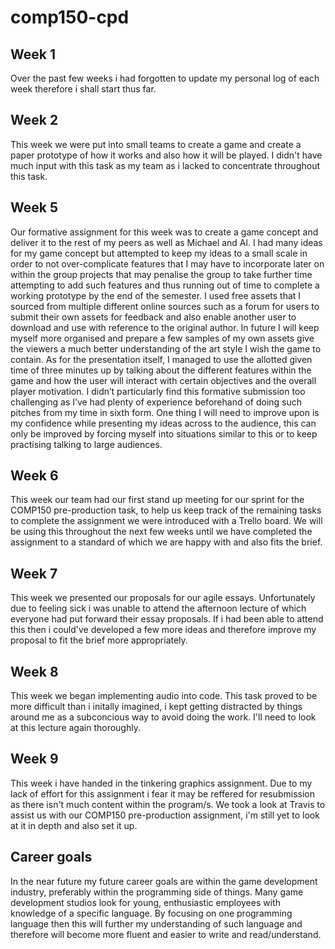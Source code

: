 # comp150-cpd

## Week 1

Over the past few weeks i had forgotten to update my personal log of each week therefore i shall start thus far.

## Week 2
This week we were put into small teams to create a game and create a paper prototype of how it works and also how it will be played. I didn't have much input with this task as my team as i lacked to concentrate throughout this task. 

## Week 5
Our formative assignment for this week was to create a game concept and deliver it to the rest of my peers as well as Michael and Al. I had many ideas for my game concept but attempted to keep my ideas to a small scale in order to not over-complicate features that I may have to incorporate later on within the group projects that may penalise the group to take further time attempting to add such features and thus running out of time to complete a working prototype by the end of the semester. I used free assets that I sourced from multiple different online sources such as a forum for users to submit their own assets for feedback and also enable another user to download and use with reference to the original author. In future I will keep myself more organised and prepare a few samples of my own assets give the viewers a much better understanding of the art style I wish the game to contain. As for the presentation itself, I managed to use the allotted given time of three minutes up by talking about the different features within the game and how the user will interact with certain objectives and the overall player motivation.  I didn’t particularly find this formative submission too challenging as I’ve had plenty of experience beforehand of doing such pitches from my time in sixth form. One thing I will need to improve upon is my confidence while presenting my ideas across to the audience, this can only be improved by forcing myself into situations similar to this or to keep practising talking to large audiences. 

## Week 6
This week our team had our first stand up meeting for our sprint for the COMP150 pre-production task, to help us keep track of the remaining tasks to complete the assignment we were introduced with a Trello board. We will be using this throughout the next few weeks until we have completed the assignment to a standard of which we are happy with and also fits the brief. 

## Week 7
This week we presented our proposals for our agile essays. Unfortunately due to feeling sick i was unable to attend the afternoon lecture of which everyone had put forward their essay proposals. If i had been able to attend this then i could've developed a few more ideas and therefore improve my proposal to fit the brief more appropriately. 

## Week 8
This week we began implementing audio into code. This task proved to be more difficult than i initally imagined, i kept getting distracted by things around me as a subconcious way to avoid doing the work. I'll need to look at this lecture again thoroughly.

## Week 9
This week i have handed in the tinkering graphics assignment. Due to my lack of effort for this assignment i fear it may be reffered for resubmission as there isn't much content within the program/s. We took a look at Travis to assist us with our COMP150 pre-production assignment, i'm still yet to look at it in depth and also set it up. 

## Career goals
In the near future my future career goals are within the game development industry, preferably within the programming side of things. Many game development studios look for young, enthusiastic employees with knowledge of a specific language. By focusing on one programming language then this will further my understanding of such language and therefore will become more fluent and easier to write and read/understand. 
